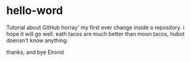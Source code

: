 # hello-word
Tutorial about GitHub
horray' my first ever change inside a repository.
i hope it will go well.
eath tacos are much better than moon tacos, hubot doensn't know anything.

thanks, and bye
Elrond
